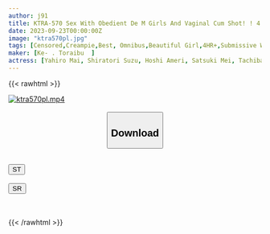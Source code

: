 ```yaml
---
author: j91
title: KTRA-570 Sex With Obedient De M Girls And Vaginal Cum Shot! ! 4 Hours
date: 2023-09-23T00:00:00Z
image: "ktra570pl.jpg"
tags: [Censored,Creampie,Best, Omnibus,Beautiful Girl,4HR+,Submissive Woman	]
maker: [Ke- . Toraibu  ]
actress: [Yahiro Mai, Shiratori Suzu, Hoshi Ameri, Satsuki Mei, Tachibana Hinano]
---
```



{{< rawhtml >}}

<div class="video" data-videoid="BAqyKkzaXQUyy2K">
    <a href="javascript:;">
        <img src="https://my.j91.asia/posts/ktra570pl/ktra570pl.jpg" width="WIDTH" height="HEIGHT" alt="ktra570pl.mp4" loading="lazy">
    </a>
</div>

<script type="text/javascript" src="https://j91.asia/asset/on-demand-st.js"></script>

<br>
  <link rel="stylesheet" href="https://j91.asia/asset/bs5.css">
  
  <center>
  <button class="btn btn-primary" type="button" data-bs-toggle="collapse" data-bs-target=".multi-collapse" aria-expanded="false" aria-controls="multiCollapseExample1 multiCollapseExample2"><h2>Download</h2></button></center>
</p>
<div class="row">
  <div class="col">
    <div class="collapse multi-collapse" id="multiCollapseExample1">
      <div class="card card-body">
	      	      <br>
<div class="buttons">  
<a href="https://streamtape.to/v/BAqyKkzaXQUyy2K"><button class="btn-hover color-3"><i class="fa fa-download"></i> ST</button></a></div>
    </div>
  </div>
</div>
  <div class="col">
    <div class="collapse multi-collapse" id="multiCollapseExample2">
      <div class="card card-body">
	      <br>
<div class="buttons">
    <a href="https://streamruby.com/8mflzwjav3na"><button class="btn-hover color-9"><i class="fa fa-download"></i> SR</button></a></div>
<br><br>
      </div>
    </div>
  </div>
</div>

{{< /rawhtml >}}